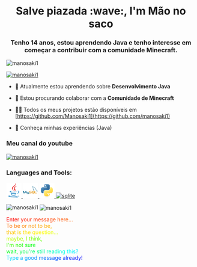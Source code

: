 <h1 align="center">Salve piazada :wave:, I'm Mão no saco</h1>
<h3 align="center">Tenho 14 anos, estou aprendendo Java e tenho interesse em começar a contribuir com a comunidade Minecraft.</h3>

<p align="left"> <img src="https://komarev.com/ghpvc/?username=manosaki1&label=Profile%20views&color=0e75b6&style=flat" alt="manosaki1" /> </p>

<p align="left"> <a href="https://github.com/ryo-ma/github-profile-trophy"><img src="https://github-profile-trophy.vercel.app/?username=manosaki1" alt="manosaki1" /></a> </p>

- :seedling: Atualmente estou aprendendo sobre **Desenvolvimento Java**

- 🐬 Estou procurando colaborar com a **Comunidade de Minecraft**

- :man_technologist: Todos os meus projetos estão disponíveis em [https://github.com/Manosaki1](https://github.com/manosaki1)

- :page_facing_up: Conheça minhas experiências (Java)

<h3 align="left">Meu canal do youtube</h3>
<p align="left">
<a href="https://www.youtube.com/channel/UC5uFtA-jhF-SuzFHElNxV5A" target="blank"><img align="center" src="https://raw.githubusercontent.com/rahuldkjain/github-profile-readme-generator/master/src/images/icons/Social/youtube.svg" alt="manosaki1" height="30" width="40" /></a>
</p>

<h3 align="left">Languages and Tools:</h3>
<p align="left"> <a href="https://www.java.com" target="_blank"> <img src="https://raw.githubusercontent.com/devicons/devicon/master/icons/java/java-original.svg" alt="java" width="40" height="40"/> </a> </a> <a href="https://www.mysql.com/" target="_blank"> <img src="https://raw.githubusercontent.com/devicons/devicon/master/icons/mysql/mysql-original-wordmark.svg" alt="mysql" width="40" height="40"/> </a> <a href="https://www.python.org" target="_blank"> <img src="https://raw.githubusercontent.com/devicons/devicon/master/icons/python/python-original.svg" alt="python" width="40" height="40"/> </a> <a href="https://www.sqlite.org/" target="_blank"> <img src="https://www.vectorlogo.zone/logos/sqlite/sqlite-icon.svg" alt="sqlite" width="40" height="40"/> </a> </p>

<p><img align="left" src="https://github-readme-stats.vercel.app/api/top-langs?username=manosaki1&show_icons=true&locale=en&layout=compact" alt="manosaki1" /></p>

<p>&nbsp;<img align="center" src="https://github-readme-stats.vercel.app/api?username=manosaki1&show_icons=true&locale=en" alt="manosaki1" /></p>

<div><span style="color:#ff0000;">E</span><span style="color:#ff0400;">n</span><span style="color:#ff0800;">t</span><span style="color:#ff0c00;">e</span><span style="color:#ff1000;">r</span><span style="color:#ff1400;"> </span><span style="color:#ff1900;">y</span><span style="color:#ff1d00;">o</span><span style="color:#ff2100;">u</span><span style="color:#ff2500;">r</span><span style="color:#ff2900;"> </span><span style="color:#ff2d00;">m</span><span style="color:#ff3100;">e</span><span style="color:#ff3500;">s</span><span style="color:#ff3900;">s</span><span style="color:#ff3d00;">a</span><span style="color:#ff4200;">g</span><span style="color:#ff4600;">e</span><span style="color:#ff4a00;"> </span><span style="color:#ff4e00;">h</span><span style="color:#ff5200;">e</span><span style="color:#ff5600;">r</span><span style="color:#ff5a00;">e</span><span style="color:#ff5e00;">.</span><span style="color:#ff6200;">.</span><span style="color:#ff6600;">.</span></div><div><span style="color:#ff6b00;">T</span><span style="color:#ff6f00;">o</span><span style="color:#ff7300;"> </span><span style="color:#ff7700;">b</span><span style="color:#ff7b00;">e</span><span style="color:#ff7f00;"> </span><span style="color:#ff8300;">o</span><span style="color:#ff8700;">r</span><span style="color:#ff8b00;"> </span><span style="color:#ff9000;">n</span><span style="color:#ff9400;">o</span><span style="color:#ff9800;">t</span><span style="color:#ff9c00;"> </span><span style="color:#ffa000;">t</span><span style="color:#ffa400;">o</span><span style="color:#ffa800;"> </span><span style="color:#ffac00;">b</span><span style="color:#ffb100;">e</span><span style="color:#ffb500;">,</span><span style="color:#ffb900;"> </span></div><div><span style="color:#ffbd00;">t</span><span style="color:#ffc100;">h</span><span style="color:#ffc500;">a</span><span style="color:#ffc900;">t</span><span style="color:#ffcd00;"> </span><span style="color:#ffd200;">i</span><span style="color:#ffd600;">s</span><span style="color:#ffda00;"> </span><span style="color:#ffde00;">t</span><span style="color:#ffe200;">h</span><span style="color:#ffe600;">e</span><span style="color:#ffea00;"> </span><span style="color:#ffee00;">q</span><span style="color:#fff300;">u</span><span style="color:#fff700;">e</span><span style="color:#fffb00;">s</span><span style="color:#ffff00;">t</span><span style="color:#f7ff00;">i</span><span style="color:#efff00;">o</span><span style="color:#e7ff00;">n</span><span style="color:#dfff00;">.</span><span style="color:#d7ff00;">.</span><span style="color:#cfff00;">.</span></div><div><span style="color:#c7ff00;">m</span><span style="color:#bfff00;">a</span><span style="color:#b7ff00;">y</span><span style="color:#afff00;">b</span><span style="color:#a7ff00;">e</span><span style="color:#9fff00;">,</span><span style="color:#97ff00;"> </span><span style="color:#8fff00;">I</span><span style="color:#87ff00;"> </span><span style="color:#80ff00;">t</span><span style="color:#78ff00;">h</span><span style="color:#70ff00;">i</span><span style="color:#68ff00;">n</span><span style="color:#60ff00;">k</span><span style="color:#58ff00;">,</span><span style="color:#50ff00;"> </span></div><div><span style="color:#48ff00;">I</span><span style="color:#40ff00;">'</span><span style="color:#38ff00;">m</span><span style="color:#30ff00;"> </span><span style="color:#28ff00;">n</span><span style="color:#20ff00;">o</span><span style="color:#18ff00;">t</span><span style="color:#10ff00;"> </span><span style="color:#08ff00;">s</span><span style="color:#00ff00;">u</span><span style="color:#00ff08;">r</span><span style="color:#00ff10;">e</span></div><div><span style="color:#00ff19;">w</span><span style="color:#00ff21;">a</span><span style="color:#00ff29;">i</span><span style="color:#00ff31;">t</span><span style="color:#00ff3a;">,</span><span style="color:#00ff42;"> </span><span style="color:#00ff4a;">y</span><span style="color:#00ff52;">o</span><span style="color:#00ff5a;">u</span><span style="color:#00ff63;">'</span><span style="color:#00ff6b;">r</span><span style="color:#00ff73;">e</span><span style="color:#00ff7b;"> </span><span style="color:#00ff84;">s</span><span style="color:#00ff8c;">t</span><span style="color:#00ff94;">i</span><span style="color:#00ff9c;">l</span><span style="color:#00ffa5;">l</span><span style="color:#00ffad;"> </span><span style="color:#00ffb5;">r</span><span style="color:#00ffbd;">e</span><span style="color:#00ffc5;">a</span><span style="color:#00ffce;">d</span><span style="color:#00ffd6;">i</span><span style="color:#00ffde;">n</span><span style="color:#00ffe6;">g</span><span style="color:#00ffef;"> </span><span style="color:#00fff7;">t</span><span style="color:#00ffff;">h</span><span style="color:#00f7ff;">i</span><span style="color:#00efff;">s</span><span style="color:#00e6ff;">?</span></div><div><span style="color:#00deff;">T</span><span style="color:#00d6ff;">y</span><span style="color:#00ceff;">p</span><span style="color:#00c5ff;">e</span><span style="color:#00bdff;"> </span><span style="color:#00b5ff;">a</span><span style="color:#00adff;"> </span><span style="color:#00a5ff;">g</span><span style="color:#009cff;">o</span><span style="color:#0094ff;">o</span><span style="color:#008cff;">d</span><span style="color:#0084ff;"> </span><span style="color:#007bff;">m</span><span style="color:#0073ff;">e</span><span style="color:#006bff;">s</span><span style="color:#0063ff;">s</span><span style="color:#005aff;">a</span><span style="color:#0052ff;">g</span><span style="color:#004aff;">e</span><span style="color:#0042ff;"> </span><span style="color:#003aff;">a</span><span style="color:#0031ff;">l</span><span style="color:#0029ff;">r</span><span style="color:#0021ff;">e</span><span style="color:#0019ff;">a</span><span style="color:#0010ff;">d</span><span style="color:#0008ff;">y</span><span style="color:#0000ff;">!</span></div>
